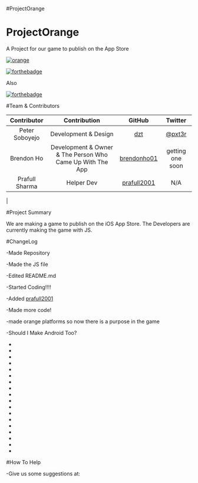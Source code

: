 #ProjectOrange


# ProjectOrange
A Project for our game to publish on the App Store

[![orange](http://vexitygames.github.io/orange)](http://vexitygames.github.io)

[![forthebadge](http://forthebadge.com/badges/built-with-love.svg)](http://forthebadge.com)

Also

[![forthebadge](http://forthebadge.com/images/badges/uses-js.svg)](http;//forthebadge.com)

#Team & Contributors

|   Contributor  |     Contribution     |                    GitHub                    |               Twitter              |
|:--------------:|:--------------------:|:--------------------------------------------:|:----------------------------------:|
| Peter Soboyejo | Development & Design |         [dzt](http://github.com/dzt)         | [@pxt3r](http://twitter.com/pxt3r) |
|   Brendon Ho   | Development & Owner & The Person Who Came Up With The App  | [brendonho01](http://github.com/brendonho01) |                 getting one soon 
| Prafull Sharma |      Helper Dev      | [prafull2001](http://github.com/prafull2001) |           N/A
|

#Project Summary

We are making a game to publish on the iOS App Store. The Developers are currently making the game with JS.

#ChangeLog

-Made Repository

-Made the JS file

-Edited README.md

-Started Coding!!!!

-Added [prafull2001](http://github.com/prafull2001/)

-Made more code!

-made orange platforms so now there is a purpose in the game

-Should I Make Android Too?

-

-

-

-

-

-

-

-

-

-

-

-

-

-

-

-

-

-

#How To Help

-Give us some suggestions at: 


